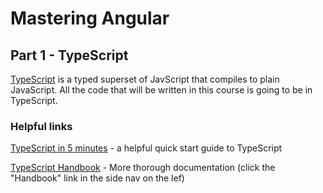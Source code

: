 # Mastering Angular
## Part 1 - TypeScript
[TypeScript](http://www.typescriptlang.org/) is a typed superset of JavScript that compiles to plain JavaScript. All the code that will be written in this course is going to be in TypeScript.

### Helpful links

[TypeScript in 5 minutes](http://www.typescriptlang.org/docs/handbook/typescript-in-5-minutes.html) - a helpful quick start guide to TypeScript

[TypeScript Handbook](http://www.typescriptlang.org/docs/handbook/basic-types.html) - More thorough documentation (click the "Handbook" link in the side nav on the lef)